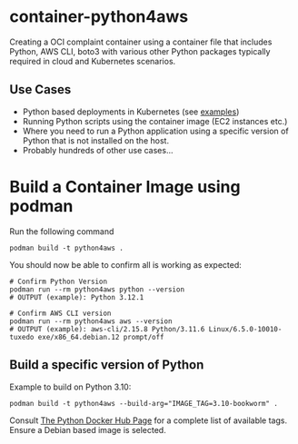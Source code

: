 # container-python4aws

Creating a OCI complaint container using a container file that includes Python, AWS CLI, boto3 with various other Python packages typically required in cloud and Kubernetes scenarios.

## Use Cases

* Python based deployments in Kubernetes (see [examples](./examples/kubernetes/README.md))
* Running Python scripts using the container image (EC2 instances etc.)
* Where you need to run a Python application using a specific version of Python that is not installed on the host.
* Probably hundreds of other use cases...

# Build a Container Image using podman

Run the following command

```shell
podman build -t python4aws .
```

You should now be able to confirm all is working as expected:

```shell
# Confirm Python Version
podman run --rm python4aws python --version
# OUTPUT (example): Python 3.12.1

# Confirm AWS CLI version
podman run --rm python4aws aws --version
# OUTPUT (example): aws-cli/2.15.8 Python/3.11.6 Linux/6.5.0-10010-tuxedo exe/x86_64.debian.12 prompt/off
```

## Build a specific version of Python

Example to build on Python 3.10:

```shell
podman build -t python4aws --build-arg="IMAGE_TAG=3.10-bookworm" .
```

Consult [The Python Docker Hub Page](https://hub.docker.com/_/python) for a complete list of available tags. Ensure a Debian based image is selected.
